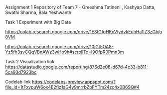 Assignment 1 Repository of Team 7 - Greeshma Tatineni , Kashyap Datta, Swathi Sharma, Bala Yeshwanth 


Task 1 Experiment with Big Data 


https://colab.research.google.com/drive/1E3tGfqHKoVIydvkEuhHa1IZ3zGbjb8VM 


https://colab.research.google.com/drive/10jGt5OA8-Yz5fh3svCQqVBnAWz3wHp9h#scrollTo=l9OfpR0Pmn3m





Task 2 Visualization link 
https://datastudio.google.com/reporting/876d2e08-d67d-4c33-b811-5ca93d7923bc



Codelab link https://codelabs-preview.appspot.com/?file_id=1tFxvpuW6ox4E2fiz1aG4y9mrrbZbFYTm24zc4x0B6SQ#4
